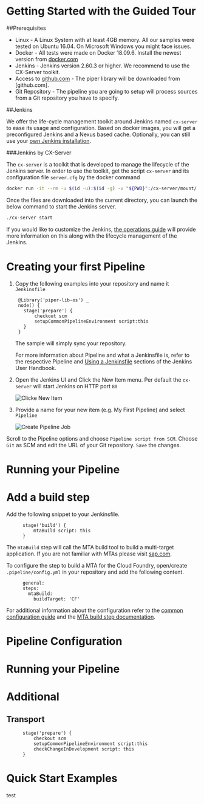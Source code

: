 # Getting Started with the Guided Tour

##Prerequisites

* Linux - A Linux System with at least 4GB memory. All our samples were tested on Ubuntu 16.04. On Microsoft Windows you might face issues.
* Docker - All tests were made on Docker 18.09.6. Install the newest version from [docker.com](https://docs.docker.com/install/)
* Jenkins - Jenkins version 2.60.3 or higher. We recommend to use the CX-Server toolkit.  
* Access to [github.com][github] - The piper library will be downloaded from [github.com].
* Git Repository - The pipeline you are going to setup will process sources from a Git repository you have to specify. 

##Jenkins

We offer the life-cycle management toolkit around Jenkins named `cx-server` to ease its usage and configuration. Based on docker images, you will get a preconfigured Jenkins and a Nexus based cache. 
Optionally, you can still use your [own Jenkins installation][guidedtour-my-own-jenkins].

###Jenkins by CX-Server

The `cx-server` is a toolkit that is developed to manage the lifecycle of the Jenkins server.
In order to use the toolkit, get the script `cx-server` and its configuration file `server.cfg` by the docker command

```sh
docker run -it --rm -u $(id -u):$(id -g) -v "${PWD}":/cx-server/mount/ ppiper/cx-server-companion:latest init-cx-server
```

Once the files are downloaded into the current directory, you can launch the below command to start the Jenkins server.

```sh
./cx-server start
```

If you would like to customize the Jenkins, [the operations guide](https://github.com/SAP/devops-docker-images/blob/master/docs/operations/cx-server-operations-guide.md) will provide more information on this along with the lifecycle management of the Jenkins. 


# Creating your first Pipeline

1. Copy the following examples into your repository and name it `Jenkinsfile`

        @Library('piper-lib-os') _
        node() {
          stage('prepare') {
              checkout scm
              setupCommonPipelineEnvironment script:this
          }
        }
   The sample will simply sync your repository. 
    
   For more information about Pipeline and what a Jenkinsfile is, refer to the respective Pipeline and [Using a Jenkinsfile][jenkins-io-jenkinsfile] sections of the Jenkins User Handbook.


1. Open the Jenkins UI and Click the New Item menu. Per default the `cx-server` will start Jenkins on HTTP port `80` 

   ![Clicke New Item](../images/JenkinsHomeMenu-1.png "Jenkins Home Menu")

1. Provide a name for your new item (e.g. My First Pipeline) and select `Pipeline`

   ![Create Pipeline Job](../images/JenkinsNewItemPipeline-1.png "Jenkins New Item")

Scroll to the Pipeline options and choose `Pipeline script from SCM`. Choose `Git` as SCM and edit the URL of your Git repository. `Save` the changes.

# Running your Pipeline

# Add a build step

Add the following snippet to your Jenkinsfile. 

          stage('build') {
              mtaBuild script: this
          }

The `mtaBuild`  step will call the MTA build tool to build a multi-target application. If you are not familiar with MTAs please visit [sap.com][sap]. 

To configure the step to build a MTA for the Cloud Foundry, open/create `.pipeline/config.yml` in your repository and add the following content. 

          general:
          steps:
            mtaBuild:
              buildTarget: 'CF'

For additional information about the configuration  refer to the [common configuration guide][resources-configuration] and the [MTA build step documentation][resources-step-mtabuild].

# Pipeline Configuration

# Running your Pipeline

# Additional
## Transport
          stage('prepare') {
              checkout scm
              setupCommonPipelineEnvironment script:this
              checkChangeInDevelopment script: this
          }


# Quick Start Examples


test

[guidedtour-my-own-jenkins]:   myownjenkins.md
[resources-configuration]:     configuration.md
[resources-step-mtabuild]:     steps/mtaBuild.md
[devops-docker-images]:        https://github.com/SAP/devops-docker-images
[devops-docker-images-issues]: https://github.com/SAP/devops-docker-images/issues
[license]:                     LICENSE
[contribution]:                CONTRIBUTING.md
[sap]:                         https://www.sap.com
[github]:                      https://github.com
[jenkins-io-jenkinsfile]:      https://jenkins.io/doc/book/pipeline/jenkinsfile

